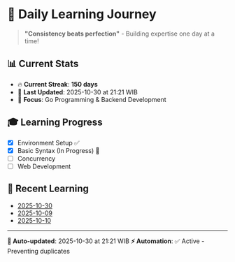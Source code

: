 # 🚀 Daily Learning Journey

> **"Consistency beats perfection"** - Building expertise one day at a time!

## 📊 Current Stats
- 🔥 **Current Streak**: **150 days**
- 📅 **Last Updated**: 2025-10-30 at 21:21 WIB
- 🎯 **Focus**: Go Programming & Backend Development

## 🎓 Learning Progress
- [x] Environment Setup ✅
- [x] Basic Syntax (In Progress) 🔄
- [ ] Concurrency
- [ ] Web Development

## 📖 Recent Learning
- [2025-10-30](learning-log/.md)
- [2025-10-09](learning-log/.md)
- [2025-10-10](learning-log/.md)

---
**🤖 Auto-updated**: 2025-10-30 at 21:21 WIB
**⚡ Automation**: ✅ Active - Preventing duplicates
